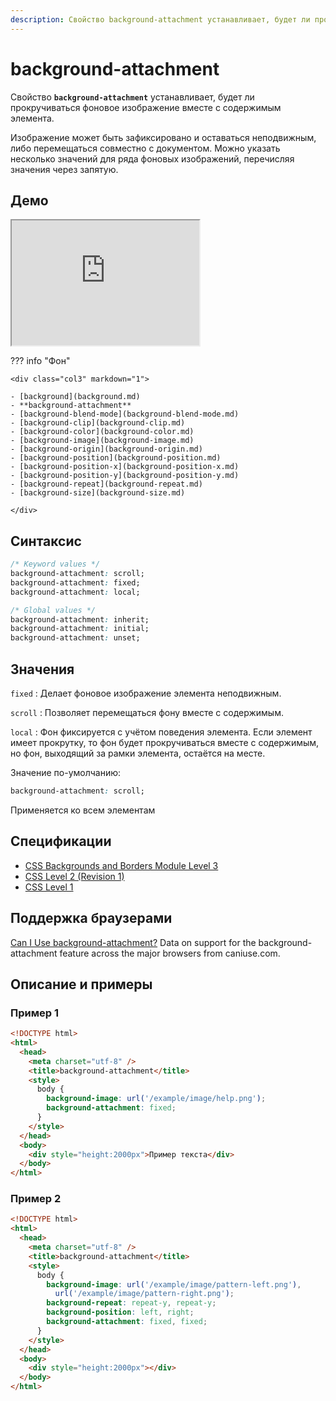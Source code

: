 ```yaml
---
description: Свойство background-attachment устанавливает, будет ли прокручиваться фоновое изображение вместе с содержимым элемента
---
```


# background-attachment

Свойство **`background-attachment`** устанавливает, будет ли прокручиваться фоновое изображение вместе с содержимым элемента.

Изображение может быть зафиксировано и оставаться неподвижным, либо перемещаться совместно с документом. Можно указать несколько значений для ряда фоновых изображений, перечисляя значения через запятую.

## Демо

<iframe class="interactive is-default-height" height="200" src="https://interactive-examples.mdn.mozilla.net/pages/css/background-attachment.html" title="MDN Web Docs Interactive Example" loading="lazy" data-readystate="complete"></iframe>

??? info "Фон"

    <div class="col3" markdown="1">

    - [background](background.md)
    - **background-attachment**
    - [background-blend-mode](background-blend-mode.md)
    - [background-clip](background-clip.md)
    - [background-color](background-color.md)
    - [background-image](background-image.md)
    - [background-origin](background-origin.md)
    - [background-position](background-position.md)
    - [background-position-x](background-position-x.md)
    - [background-position-y](background-position-y.md)
    - [background-repeat](background-repeat.md)
    - [background-size](background-size.md)

    </div>

## Синтаксис

```css
/* Keyword values */
background-attachment: scroll;
background-attachment: fixed;
background-attachment: local;

/* Global values */
background-attachment: inherit;
background-attachment: initial;
background-attachment: unset;
```

## Значения

`fixed`
: Делает фоновое изображение элемента неподвижным.

`scroll`
: Позволяет перемещаться фону вместе с содержимым.

`local`
: Фон фиксируется с учётом поведения элемента. Если элемент имеет прокрутку, то фон будет прокручиваться вместе с содержимым, но фон, выходящий за рамки элемента, остаётся на месте.

Значение по-умолчанию:

```css
background-attachment: scroll;
```

Применяется ко всем элементам

## Спецификации

- [CSS Backgrounds and Borders Module Level 3](http://dev.w3.org/csswg/css3-background/#the-background-attachment)
- [CSS Level 2 (Revision 1)](http://www.w3.org/TR/CSS2/colors.html#propdef-background-attachment)
- [CSS Level 1](http://www.w3.org/TR/CSS1/#background-attachment)

## Поддержка браузерами

<p class="ciu_embed" data-feature="background-attachment" data-periods="future_1,current,past_1,past_2">
  <a href="http://caniuse.com/#feat=background-attachment">Can I Use background-attachment?</a> Data on support for the background-attachment feature across the major browsers from caniuse.com.
</p>

## Описание и примеры

### Пример 1

```html
<!DOCTYPE html>
<html>
  <head>
    <meta charset="utf-8" />
    <title>background-attachment</title>
    <style>
      body {
        background-image: url('/example/image/help.png');
        background-attachment: fixed;
      }
    </style>
  </head>
  <body>
    <div style="height:2000px">Пример текста</div>
  </body>
</html>
```

### Пример 2

```html
<!DOCTYPE html>
<html>
  <head>
    <meta charset="utf-8" />
    <title>background-attachment</title>
    <style>
      body {
        background-image: url('/example/image/pattern-left.png'),
          url('/example/image/pattern-right.png');
        background-repeat: repeat-y, repeat-y;
        background-position: left, right;
        background-attachment: fixed, fixed;
      }
    </style>
  </head>
  <body>
    <div style="height:2000px"></div>
  </body>
</html>
```
